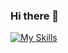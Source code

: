 ### Hi there 👋
[![My Skills](https://skillicons.dev/icons?i=js,react,html,css)](https://skillicons.dev)
